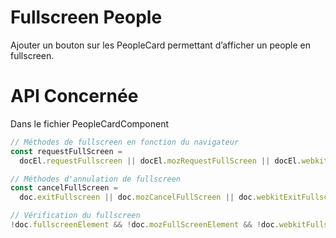 # Fullscreen People

Ajouter un bouton sur les PeopleCard permettant d’afficher un people en fullscreen.

# API Concernée

Dans le fichier PeopleCardComponent

```javascript
// Méthodes de fullscreen en fonction du navigateur
const requestFullScreen =
  docEl.requestFullscreen || docEl.mozRequestFullScreen || docEl.webkitRequestFullScreen || docEl.msRequestFullscreen;

// Méthodes d'annulation de fullscreen
const cancelFullScreen =
  doc.exitFullscreen || doc.mozCancelFullScreen || doc.webkitExitFullscreen || doc.msExitFullscreen;

// Vérification du fullscreen
!doc.fullscreenElement && !doc.mozFullScreenElement && !doc.webkitFullscreenElement && !doc.msFullscreenElement;
```

